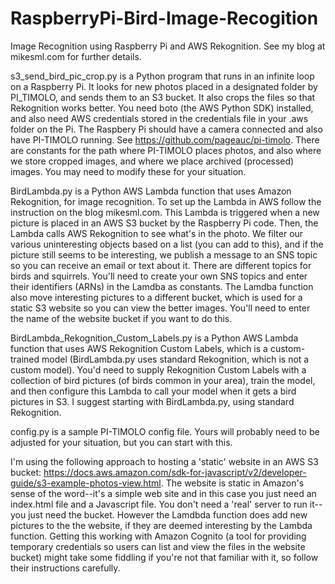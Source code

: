 # RaspberryPi-Bird-Image-Recogition
Image Recognition using Raspberry Pi and AWS Rekognition.  See my blog at mikesml.com for further details.

s3_send_bird_pic_crop.py is a Python program that runs in an infinite loop on a Raspberry Pi. It looks for new photos placed in a designated folder by PI_TIMOLO, and sends them to an S3 bucket. It also crops the files so that Rekognition works better. You need boto (the AWS Python SDK) installed, and also need AWS credentials stored in the credentials file in your .aws folder on the Pi.  The Raspbery Pi should have a camera connected and also have PI-TIMOLO running. See https://github.com/pageauc/pi-timolo. There are constants for the path where PI-TIMOLO places photos, and also where we store cropped images, and where we place archived (processed) images. You may need to modify these for your situation.

BirdLambda.py is a Python AWS Lambda function that uses Amazon Rekognition, for image recognition. To set up the Lambda in AWS follow the instruction on the blog mikesml.com. This Lambda is triggered when a new picture is placed in an AWS S3 bucket by the Raspberry Pi code. Then, the Lambda calls AWS Rekognition to see what's in the photo. We filter our various uninteresting objects based on a list (you can add to this), and if the picture still seems to be interesting, we publish a message to an SNS topic so you can receive an email or text about it. There are different topics for birds and squirrels.  You'll need to create your own SNS topics and enter their identifiers (ARNs) in the Lamdba as constants. The Lamdba function also move interesting pictures to a different bucket, which is used for a static S3 website so you can view the better images. You'll need to enter the name of the website bucket if you want to do this.

BirdLambda_Rekognition_Custom_Labels.py is a Python AWS Lambda function that uses AWS Rekognition Custom Labels, which is a custom-trained model (BirdLambda.py uses standard Rekognition, which is not a custom model). You'd need to supply Rekognition Custom Labels with a collection of bird pictures (of birds common in your area), train the model, and then configure this Lambda to call your model when it gets a bird pictures in S3. I suggest starting with BirdLambda.py, using standard Rekognition.

config.py is a sample PI-TIMOLO config file. Yours will probably need to be adjusted for your situation, but you can start with this.

I'm using the following approach to hosting a 'static' website in an AWS S3 bucket: https://docs.aws.amazon.com/sdk-for-javascript/v2/developer-guide/s3-example-photos-view.html. The website is static in Amazon's sense of the word--it's a simple web site and in this case you just need an index.html file and a Javascript file. You don't need a 'real' server to run it--you just need the bucket. However the Lamdbda function does add new pictures to the the website, if they are deemed interesting by the Lambda function. Getting this working with Amazon Cognito (a tool for providing temporary credentials so users can list and view the files in the website bucket) might take some fiddling if you're not that familiar with it, so follow their instructions carefully. 

